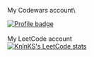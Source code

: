 My Codewars account\

[![Profile badge](https://www.codewars.com/users/ArseniyDuck/badges/large)](https://www.codewars.com/users/ArseniyDuck)\
\
My LeetCode account\
[![KnlnKS's LeetCode stats](https://leetcode-stats-six.vercel.app/api?username=ArseniyDuck&theme=dark)](https://leetcode.com/ArseniyDuck/)

